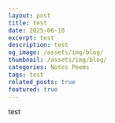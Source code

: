 ```yaml
---
layout: post
title: test
date: 2025-06-10
excerpt: test
description: test
og_image: /assets/img/blog/
thumbnail: /assets/img/blog/
categories: Notes Poems
tags: test
related_posts: true
featured: true
---
```


test
